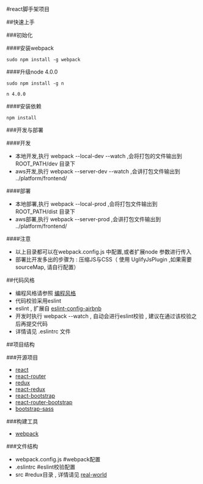 #react脚手架项目

##快速上手

###初始化

####安装webpack

`sudo npm install -g webpack`

####升级node 4.0.0

`sudo npm install -g n`

 `n 4.0.0`
 
####安装依赖 
 
 `npm install`
 
###开发与部署

####开发
	
- 本地开发,执行 webpack --local-dev --watch ,会将打包的文件输出到 ROOT_PATH/dev 目录下
- aws开发,执行 webpack --server-dev --watch ,会讲打包文件输出到 ../platform/frontend/

####部署

- 本地部署,执行 webpack --local-prod ,会将打包文件输出到 ROOT_PATH/dist 目录下
- aws部署,执行 webpack --server-prod ,会讲打包文件输出到 ../platform/frontend/

####注意
- 以上目录都可以在webpack.config.js 中配置,或者扩展node 参数进行传入
- 部署比开发多出的步骤为 : 压缩JS与CSS（ 使用 UglifyJsPlugin ,如果需要 sourceMap, 请自行配置）


##代码风格
- 编程风格请参照 [编程风格](http://es6.ruanyifeng.com/#docs/style "编程风格")
- 代码校验采用eslint
- eslint , 扩展自 [eslint-config-airbnb](https://github.com/airbnb/javascript/tree/master/packages/eslint-config-airbnb "eslint-config-airbnb")
- 开发时执行 webpack --watch , 自动会进行eslint校验 , 建议在通过该校验之后再提交代码
- 详情请见 .eslintrc 文件


##项目结构

###开源项目

- [react](https://facebook.github.io/react/ "react")
- [react-router](https://github.com/rackt/react-router "react-router")
- [redux](http://rackt.github.io/redux/ "redux")
- [react-redux](https://github.com/rackt/react-redux "react-redux")
- [react-bootstrap](http://react-bootstrap.github.io/ "react-bootstrap")
- [react-router-bootstrap](https://github.com/react-bootstrap/react-router-bootstrap "react-router-bootstrap")
- [bootstrap-sass](https://github.com/twbs/bootstrap-sass "bootstrap-sass")

###构建工具

- [webpack](http://webpack.github.io/ "webpack")

###文件结构

- webpack.config.js #webpack配置
- .eslintrc #eslint校验配置
- src #redux目录 , 详情请见 [real-world](https://github.com/rackt/redux/tree/master/examples/real-world "real-world")